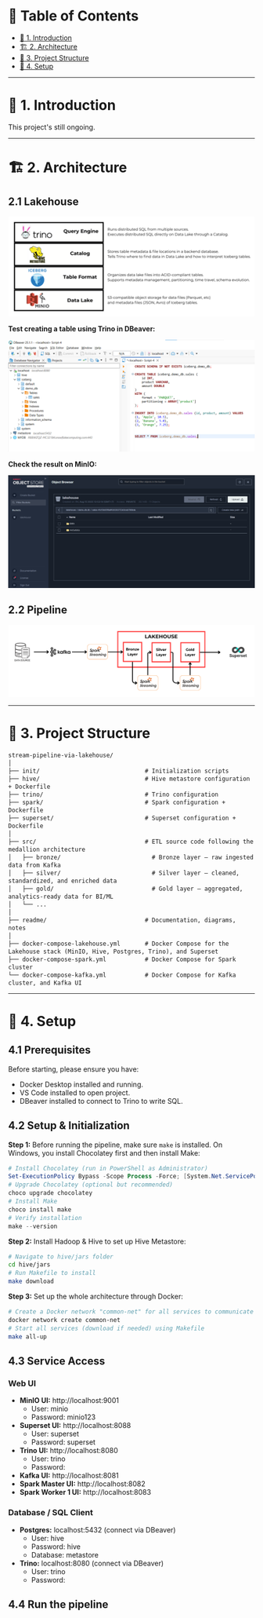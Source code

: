 # 📑 Table of Contents

- [📌 1. Introduction](#-1-introduction)
- [🏗 2. Architecture](#-2-architecture)
- [📂 3. Project Structure](#-3-project-structure)
- [🚀 4. Setup](#-4-setup)

---

# 📌 1. Introduction
This project's still ongoing.

---

# 🏗 2. Architecture

## 2.1 Lakehouse

![Lakehouse Architecture](readme/lakehouse.png)

**Test creating a table using Trino in DBeaver:**

![Trino Test](readme/trino-example.png)

**Check the result on MinIO:**

![MinIO Result](readme/table-format.png)

## 2.2 Pipeline

![Pipeline](readme/pipeline.png)

---

# 📂 3. Project Structure
```text
stream-pipeline-via-lakehouse/
│
├── init/                              # Initialization scripts
├── hive/                              # Hive metastore configuration + Dockerfile
├── trino/                             # Trino configuration
├── spark/                             # Spark configuration + Dockerfile
├── superset/                          # Superset configuration + Dockerfile
│
├── src/                               # ETL source code following the medallion architecture
│   ├── bronze/                          # Bronze layer – raw ingested data from Kafka
│   ├── silver/                          # Silver layer – cleaned, standardized, and enriched data
│   ├── gold/                            # Gold layer – aggregated, analytics-ready data for BI/ML
│   └── ...                           
│
├── readme/                            # Documentation, diagrams, notes
│
├── docker-compose-lakehouse.yml       # Docker Compose for the Lakehouse stack (MinIO, Hive, Postgres, Trino), and Superset
├── docker-compose-spark.yml           # Docker Compose for Spark cluster
└── docker-compose-kafka.yml           # Docker Compose for Kafka cluster, and Kafka UI

```

---

# 🚀 4. Setup

## 4.1 Prerequisites

Before starting, please ensure you have:

- Docker Desktop installed and running.
- VS Code installed to open project.
- DBeaver installed to connect to Trino to write SQL.

## 4.2 Setup & Initialization
**Step 1:** Before running the pipeline, make sure `make` is installed. On Windows, you install Chocolatey first and then install Make:
```powershell
# Install Chocolatey (run in PowerShell as Administrator)
Set-ExecutionPolicy Bypass -Scope Process -Force; [System.Net.ServicePointManager]::SecurityProtocol = [System.Net.ServicePointManager]::SecurityProtocol -bor 3072; iex ((New-Object System.Net.WebClient).DownloadString('https://community.chocolatey.org/install.ps1'))
# Upgrade Chocolatey (optional but recommended)
choco upgrade chocolatey
# Install Make
choco install make
# Verify installation
make --version
```

**Step 2:** Install Hadoop & Hive to set up Hive Metastore:
```bash
# Navigate to hive/jars folder
cd hive/jars
# Run Makefile to install
make download
```

**Step 3:** Set up the whole architecture through Docker:
```bash
# Create a Docker network "common-net" for all services to communicate with each other
docker network create common-net
# Start all services (download if needed) using Makefile
make all-up
```

## 4.3 Service Access
### Web UI
- **MinIO UI:** http://localhost:9001
  - User: minio
  - Password: minio123
- **Superset UI:** http://localhost:8088
  - User: superset
  - Password: superset
- **Trino UI:** http://localhost:8080
  - User: trino
  - Password: 
- **Kafka UI:** http://localhost:8081
- **Spark Master UI:** http://localhost:8082
- **Spark Worker 1 UI:** http://localhost:8083

### Database / SQL Client
- **Postgres:** localhost:5432 (connect via DBeaver)
  - User: hive
  - Password: hive
  - Database: metastore
- **Trino:** localhost:8080 (connect via DBeaver)
  - User: trino
  - Password:

## 4.4 Run the pipeline
